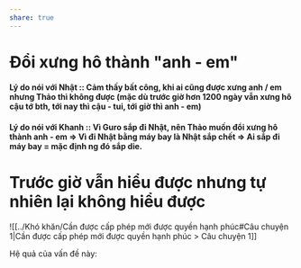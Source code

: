 ```yaml
---
share: true
---
```

# Đổi xưng hô thành "anh - em"
#### Lý do nói với Nhật :: Cảm thấy bất công, khi ai cũng được xưng anh / em nhưng Thảo thì không được (mặc dù trước giờ hơn 1200 ngày vẫn xưng hô cậu tớ bth, tới nay thì cậu - tui, tới giờ thì anh - em)
#### Lý do nói với Khanh :: Vì Guro sắp đi Nhật, nên Thảo muốn đổi xưng hô thành anh - em => Vì đi Nhật bằng máy bay là Nhật sắp chết => Ai sắp đi máy bay = mặc định ng đó sắp die.

# Trước giờ vẫn hiểu được nhưng tự nhiên lại không hiểu được
![[../Khó khăn/Cần được cấp phép mới được quyền hạnh phúc#Câu chuyện 1|Cần được cấp phép mới được quyền hạnh phúc > Câu chuyện 1]]


Hệ quả của vấn đề này:
